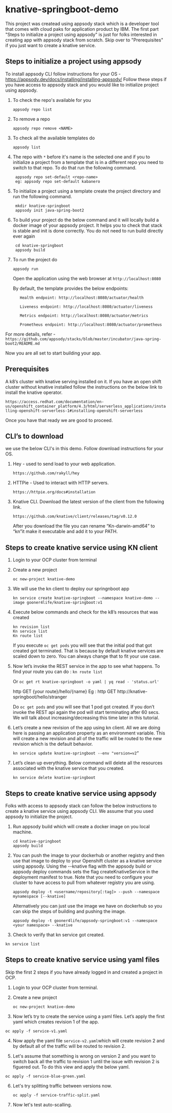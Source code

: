 # knative-springboot-demo

This project was createad using appsody stack which is a developer tool that comes with cloud paks for application product by IBM. The first part "Steps to initialize a project using appsody" is just for folks interested in creating app with appsody stack from scratch. Skip over to "Prerequisites" if you just want to create a knative service. 

## Steps to initialize a project using appsody 

To install appsody CLI follow instructions for your OS - https://appsody.dev/docs/installing/installing-appsody/
Follow these steps if you have access to appsody stack and you would like to initialize project using appsody.

1. To check the repo's available for you 
   
   `appsody repo list`

2. To remove a repo 
   
   `appsody repo remove <NAME>`

3. To check all the available templates do  

   `appsody list`
    
4. The repo with `*` before it's name is the selected one and if you to initialize a project from a template that is in a   different repo you need to switch to that repo. To do that run the following command. 
   
   ```
    appsody repo set-default <repo-name>
    eg: appsody repo set-default kabanero
   ```
   
5. To initialize a project using a template create the project directory and run the following command.
   
   ```
    mkdir knative-springboot
    appsody init java-spring-boot2 
   ```
6. To build your project do the below command and it will locally build a docker image of your appsody project. It helps you to check that stack is stable and init is done correctly. You do not need to run build directly ever again

   ```
    cd knative-springboot
    appsody build
   ```
7. To run the project do
   
   `appsody run`

   Open the application using the web browser at `http://localhost:8080`

   By default, the template provides the below endpoints:
     ```
        Health endpoint: http://localhost:8080/actuator/health

        Liveness endpoint: http://localhost:8080/actuator/liveness

        Metrics endpoint: http://localhost:8080/actuator/metrics

        Prometheus endpoint: http://localhost:8080/actuator/prometheus
     ```

For more details, refer - `https://github.com/appsody/stacks/blob/master/incubator/java-spring-boot2/README.md`

Now you are all set to start building your app. 

## Prerequisites

A k8’s cluster with knative serving installed on it. If you have an open shift cluster without knative installed follow the instructions on the below link to install the knative operator.

`https://access.redhat.com/documentation/en-us/openshift_container_platform/4.3/html/serverless_applications/installing-openshift-serverless-1#installing-openshift-serverless`

Once you have that ready we are good to proceed. 

## CLI’s to download 

we use the below CLI's in this demo. Follow download instructions for your OS. 

1. Hey  -  used to send load to your web application. 

   `https://github.com/rakyll/hey`
2. HTTPie - Used to interact with HTTP servers. 

   `https://httpie.org/docs#installation`
3. Knative CLI. 
   Download the latest version of the client from the following link.
   
   `https://github.com/knative/client/releases/tag/v0.12.0`
    
    After you download the file you can rename “Kn-darwin-amd64” to “kn”it make it executable and add it to your PATH.

## Steps to create knative service using KN client 

1. Login to your OCP cluster from terminal
2. Create a new project 
   
   `oc new-project knative-demo`
3. We will use the kn client to deploy our springnboot app
   
   `kn service create knative-springboot --namespace knative-demo --image gooner4life/knative-springboot:v1`
4. Execute below commands and check for the k8’s resources that was created 
   ``` 
   kn revision list 
   Kn service list 
   Kn route list
   ```
   If you execute `oc get pods` you will see that the initial pod that got created got terminated. That is because by default knative services are scaled down to zero. You can always change that to fit your use case. 
5. Now let’s invoke the REST service in the app to see what happens.
   To find your route you can do : `kn route list`
   
   Or  `oc get rt knative-springboot -o yaml | yq read - 'status.url'`

   http GET {your route}/hello/{name}
   Eg : http GET http://knative-springboot/hello/stranger

   Do `oc get pods` and you will see that 1 pod got created. If you don’t invoke the REST api again the pod will start terminating after 60 secs. We will talk about increasing/decreasing this time later in this tutorial.  

6. Let’s create a new revision of the app using kn client. All we are doing here is passing an application property as an environment variable. This will create a new revision and all of the traffic will be routed to the new revision which is the default behavior. 
  
   `kn service update knative-springboot --env "version=v2”`
   
 7. Let’s clean up everything. Below command will delete all the resources associated with the knative service that you created.

    `kn service delete knative-springboot` 
    
## Steps to create knative service using appsody

Folks with access to appsody stack can follow the below instructions to create a knative service using appsody CLI. We assume that you used appsody to initialize the project. 

1. Run appsody build which will create a docker image on you local machine. 

   ```
   cd knative-springboot
   appsody build
   ```
2. You can push the image to your dockerhub or another registry and then use that image to deploy to your Openshift cluster as a knative service using appsody. Using the --knative flag with the appsody build or appsody deploy commands sets the flag createKnativeService in the deployment manifest to true.
Note that you need to configure your cluster to have access to pull from whatever registry you are using.
 
    `appsody deploy -t <username/repository[:tag]> --push --namespace mynamespace [--knative]`
    
    Alternatively you can just use the image we have on dockerhub so you can skip the steps of building and pushing the image.

   `appsody deploy -t gooner4life/appsody-springboot:v1 --namespace <your namespace> --knative`
   
3. Check to verify that kn service got created.
  
  `kn service list`
 
## Steps to create knative service using yaml files

Skip the first 2 steps if you have already logged in and created a project in OCP.

1. Login to your OCP cluster from terminal. 
2. Create a new project 
   
   `oc new-project knative-demo`

3. Now let’s try to create the service using a yaml files. Let’s apply the first yaml which creates revision 1 of the app.
   
  `oc apply -f service-v1.yaml`

4. Now apply the yaml file `service-v2.yaml`which will create revision 2 and by default all of the traffic will be routed to revision 2.

5. Let's assume that something is wrong on version 2 and you want to switch back all the traffic to revision 1 until the issue with revision 2 is figuered out. To do this view and apply the below yaml.

  `oc apply -f service-blue-green.yaml`

6. Let's try splitting traffic between versions now. 
   
   `oc apply -f service-traffic-split.yaml`

7. Now let's test auto-scalling.
